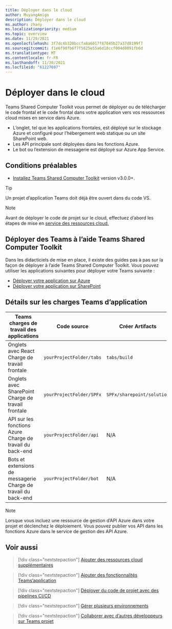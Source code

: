 ```yaml
---
title: Déployer dans le cloud
author: MuyangAmigo
description: Déployer dans le cloud
ms.author: zhany
ms.localizationpriority: medium
ms.topic: overview
ms.date: 11/29/2021
ms.openlocfilehash: 3f7dc4b320bccfa8a6017f87045b27a37d8199f7
ms.sourcegitcommit: f1e6f90fb6f7f5825e55a6d18ccf004d0091fb6d
ms.translationtype: MT
ms.contentlocale: fr-FR
ms.lasthandoff: 11/30/2021
ms.locfileid: "61227697"
---
```

# <a name="deploy-to-the-cloud"></a>Déployer dans le cloud

Teams Shared Computer Toolkit vous permet de déployer ou de télécharger le code frontal et le code frontal dans votre application vers vos ressources cloud mises en service dans Azure.

* L’onglet, tel que les applications frontales, est déployé sur le stockage Azure et configuré pour l’hébergement web statique ou un site SharePoint web.
* Les API principale sont déployées dans les fonctions Azure.
* Le bot ou l’extension de messagerie est déployé sur Azure App Service.

## <a name="prerequisite"></a>Conditions préalables

* [Installez Teams Shared Computer Toolkit](https://marketplace.visualstudio.com/items?itemName=TeamsDevApp.ms-teams-vscode-extension) version v3.0.0+.

> [!TIP]
> Un projet d’application Teams doit déjà être ouvert dans du code VS.

> [!NOTE]
> Avant de déployer le code de projet sur le cloud, effectuez d’abord les étapes de mise en [service des ressources cloud.](provision.md)


## <a name="deploy-teams-apps-using-teams-toolkit"></a>Déployer des Teams à l’aide Teams Shared Computer Toolkit

Dans les didacticiels de mise en place, il existe des guides pas à pas sur la façon de déployer à l’aide Teams Shared Computer Toolkit. Vous pouvez utiliser les applications suivantes pour déployer votre Teams suivante :

* [Déployer votre application sur Azure](/microsoftteams/platform/sbs-gs-javascript?tabs=vscode%2Cvsc%2Cviscode%2Cvcode&tutorial-step=8&branch)
* [Déployer votre application sur SharePoint](/microsoftteams/platform/sbs-gs-spfx?tabs=vscode%2Cviscode&tutorial-step=4&branch)

## <a name="details-on-teams-app-workloads"></a>Détails sur les charges Teams d’application

| Teams charges de travail des applications| Code source | Créer Artifacts| Ressources cibles |
|-------------|----------|---------------|---------------|
|Onglets avec React </br> Charge de travail frontale| `yourProjectFolder/tabs`| `tabs/build` |Stockage Azure |
|Onglets avec SharePoint </br> Charge de travail frontale | `yourProjectFolder/SPFx`| `SPFx/sharepoint/solution` |SharePoint catalogue d’applications |
|API sur les fonctions Azure </br> Charge de travail du back-end | `yourProjectFolder/api`| N/A |Azure Functions |
|Bots et extensions de messagerie </br> Charge de travail du back-end | `yourProjectFolder/bot` | N/A | Azure App Service |

> [!NOTE]
> Lorsque vous incluez une ressource de gestion d’API Azure dans votre projet et déclenchez le déploiement. Vous pouvez publier vos API dans les fonctions Azure dans le service de gestion des API Azure.

## <a name="see-also"></a>Voir aussi

> [!div class="nextstepaction"]
> [Ajouter des ressources cloud supplémentaires](add-resource.md)

> [!div class="nextstepaction"]
> [Ajouter des fonctionnalités Teams’application](add-capability.md)

> [!div class="nextstepaction"]
> [Déployer du code de projet avec des pipelines CI/CD](use-CICD-template.md)

> [!div class="nextstepaction"]
> [Gérer plusieurs environnements](TeamsFx-multi-env.md)

> [!div class="nextstepaction"]
> [Collaborer avec d’autres développeurs sur Teams projet](TeamsFx-collaboration.md)
